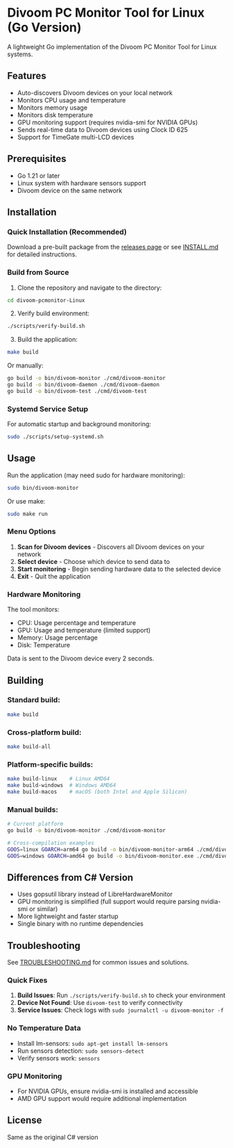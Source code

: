 # Divoom PC Monitor Tool for Linux (Go Version)

A lightweight Go implementation of the Divoom PC Monitor Tool for Linux systems.

## Features

- Auto-discovers Divoom devices on your local network
- Monitors CPU usage and temperature
- Monitors memory usage
- Monitors disk temperature
- GPU monitoring support (requires nvidia-smi for NVIDIA GPUs)
- Sends real-time data to Divoom devices using Clock ID 625
- Support for TimeGate multi-LCD devices

## Prerequisites

- Go 1.21 or later
- Linux system with hardware sensors support
- Divoom device on the same network

## Installation

### Quick Installation (Recommended)

Download a pre-built package from the [releases page](https://github.com/alessio/divoom-pcmonitor-Linux/releases) or see [INSTALL.md](docs/INSTALL.md) for detailed instructions.

### Build from Source

1. Clone the repository and navigate to the directory:
```bash
cd divoom-pcmonitor-Linux
```

2. Verify build environment:
```bash
./scripts/verify-build.sh
```

3. Build the application:
```bash
make build
```

Or manually:
```bash
go build -o bin/divoom-monitor ./cmd/divoom-monitor
go build -o bin/divoom-daemon ./cmd/divoom-daemon
go build -o bin/divoom-test ./cmd/divoom-test
```

### Systemd Service Setup

For automatic startup and background monitoring:
```bash
sudo ./scripts/setup-systemd.sh
```

## Usage

Run the application (may need sudo for hardware monitoring):

```bash
sudo bin/divoom-monitor
```

Or use make:
```bash
sudo make run
```

### Menu Options

1. **Scan for Divoom devices** - Discovers all Divoom devices on your network
2. **Select device** - Choose which device to send data to
3. **Start monitoring** - Begin sending hardware data to the selected device
4. **Exit** - Quit the application

### Hardware Monitoring

The tool monitors:
- CPU: Usage percentage and temperature
- GPU: Usage and temperature (limited support)
- Memory: Usage percentage
- Disk: Temperature

Data is sent to the Divoom device every 2 seconds.

## Building

### Standard build:
```bash
make build
```

### Cross-platform build:
```bash
make build-all
```

### Platform-specific builds:
```bash
make build-linux    # Linux AMD64
make build-windows  # Windows AMD64
make build-macos    # macOS (both Intel and Apple Silicon)
```

### Manual builds:
```bash
# Current platform
go build -o bin/divoom-monitor ./cmd/divoom-monitor

# Cross-compilation examples
GOOS=linux GOARCH=arm64 go build -o bin/divoom-monitor-arm64 ./cmd/divoom-monitor
GOOS=windows GOARCH=amd64 go build -o bin/divoom-monitor.exe ./cmd/divoom-monitor
```

## Differences from C# Version

- Uses gopsutil library instead of LibreHardwareMonitor
- GPU monitoring is simplified (full support would require parsing nvidia-smi or similar)
- More lightweight and faster startup
- Single binary with no runtime dependencies

## Troubleshooting

See [TROUBLESHOOTING.md](docs/TROUBLESHOOTING.md) for common issues and solutions.

### Quick Fixes

1. **Build Issues**: Run `./scripts/verify-build.sh` to check your environment
2. **Device Not Found**: Use `divoom-test` to verify connectivity
3. **Service Issues**: Check logs with `sudo journalctl -u divoom-monitor -f`

### No Temperature Data
- Install lm-sensors: `sudo apt-get install lm-sensors`
- Run sensors detection: `sudo sensors-detect`
- Verify sensors work: `sensors`

### GPU Monitoring
- For NVIDIA GPUs, ensure nvidia-smi is installed and accessible
- AMD GPU support would require additional implementation

## License

Same as the original C# version